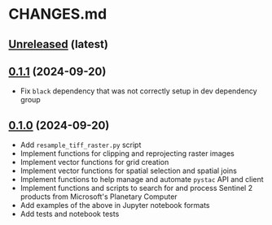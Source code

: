 # CHANGES.md

[Unreleased](https://github.com/RolnickLab/geospatial-tools/tree/main) (latest)
-------------------------------------------------------------------------------------

[//]: # (New changes here in list form)

[0.1.1](https://github.com/RolnickLab/geospatial-tools/tree/0.1.1) (2024-09-20)
-------------------------------------------------------------------------------------

- Fix `black` dependency that was not correctly setup in dev dependency group

[0.1.0](https://github.com/RolnickLab/geospatial-tools/tree/0.1.0) (2024-09-20)
-------------------------------------------------------------------------------------
	
- Add `resample_tiff_raster.py` script
- Implement functions for clipping and reprojecting raster images
- Implement vector functions for grid creation
- Implement vector functions for spatial selection and spatial joins
- Implement functions to help manage and automate `pystac` API and client
- Implement functions and scripts to search for and process Sentinel 2 products from
  Microsoft's Planetary Computer
- Add examples of the above in Jupyter notebook formats
- Add tests and notebook tests